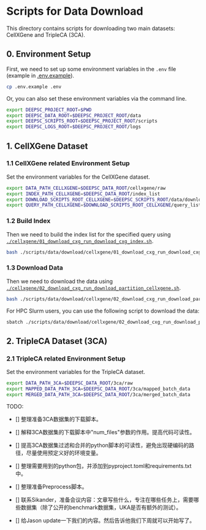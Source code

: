 # Scripts for Data Download

This directory contains scripts for downloading two main datasets: CellXGene and TripleCA (3CA).

## 0. Environment Setup

First, we need to set up some environment variables in the `.env` file (example in [.env.example](../../../.env.example)).

```bash
cp .env.example .env
```

Or, you can also set these environment variables via the command line.

```bash
export DEEPSC_PROJECT_ROOT=$PWD
export DEEPSC_DATA_ROOT=$DEEPSC_PROJECT_ROOT/data
export DEEPSC_SCRIPTS_ROOT=$DEEPSC_PROJECT_ROOT/scripts
export DEEPSC_LOGS_ROOT=$DEEPSC_PROJECT_ROOT/logs
```

## 1. CellXGene Dataset

### 1.1 CellXGene related Environment Setup

Set the environment variables for the CellXGene dataset.

```bash
export DATA_PATH_CELLXGENE=$DEEPSC_DATA_ROOT/cellxgene/raw
export INDEX_PATH_CELLXGENE=$DEEPSC_DATA_ROOT/index_list
export DOWNLOAD_SCRIPTS_ROOT_CELLXGENE=$DEEPSC_SCRIPTS_ROOT/data/download/cellxgene
export QUERY_PATH_CELLXGENE=$DOWNLOAD_SCRIPTS_ROOT_CELLXGENE/query_list.txt
```

### 1.2 Build Index

Then we need to build the index list for the specified query using [`./cellxgene/01_download_cxg_run_download_cxg_index.sh`](./cellxgene/01_download_cxg_run_download_cxg_index.sh).

```bash
bash ./scripts/data/download/cellxgene/01_download_cxg_run_download_cxg_index.sh
```

### 1.3 Download Data

Then we need to download the data using [`./cellxgene/02_download_cxg_run_download_partition_cellxgene.sh`](./cellxgene/02_download_cxg_run_download_partition_cellxgene.sh).
```bash
bash ./scripts/data/download/cellxgene/02_download_cxg_run_download_partition_cellxgene.sh
```
For HPC Slurm users, you can use the following script to download the data:
```bash
sbatch ./scripts/data/download/cellxgene/02_download_cxg_run_download_partition_cellxgene_hpc.sh
```

## 2. TripleCA Dataset (3CA)

### 2.1 TripleCA related Environment Setup

Set the environment variables for the TripleCA dataset.

```bash
export DATA_PATH_3CA=$DEEPSC_DATA_ROOT/3ca/raw
export MAPPED_DATA_PATH_3CA=$DEEPSC_DATA_ROOT/3ca/mapped_batch_data
export MERGED_DATA_PATH_3CA=$DEEPSC_DATA_ROOT/3ca/merged_batch_data
```


TODO: 
- [] 整理准备3CA数据集的下载脚本。
- [] 解释3CA数据集的下载脚本中"num_files"参数的作用。提高代码可读性。
- [] 提高3CA数据集过滤和合并的python脚本的可读性，避免出现硬编码的路径，尽量使用预定义好的环境变量。
- [] 整理需要用到的python包，并添加到pyproject.toml和requirements.txt中。
- [] 整理准备Preprocess脚本。

- [] 联系Sikander，准备会议内容：文章写些什么，专注在哪些任务上，需要哪些数据集（除了公开的benchmark数据集，UKA是否有额外的测试）。
- [] 给Jason update一下我们的内容。然后告诉他我们下周就可以开始写了。
